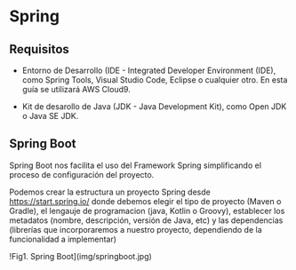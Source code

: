 # Spring

## Requisitos

- Entorno de Desarrollo (IDE - Integrated Developer Environment (IDE), como Spring Tools, Visual Studio Code, Eclipse o cualquier otro.
En esta guía se utilizará AWS Cloud9.

- Kit de desarollo de Java (JDK - Java Development Kit), como Open JDK o Java SE JDK.

## Spring Boot

Spring Boot nos facilita el uso del Framework Spring simplificando el proceso de configuración del proyecto.

Podemos crear la estructura un proyecto Spring desde https://start.spring.io/ donde debemos elegir el tipo de proyecto (Maven o Gradle),
el lengauje de programacion (java, Kotlin o Groovy), establecer los metadatos (nombre, descripción, versión de Java, etc) y las
dependencias (librerías que incorporaremos a nuestro proyecto, dependiendo de la funcionalidad a implementar)

!Fig1. Spring Boot](img/springboot.jpg)